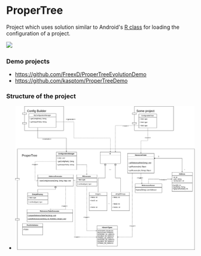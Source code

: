 # ProperTree

Project which uses solution similar to Android's [R class](https://developer.android.com/guide/topics/resources/providing-resources.html) for loading the configuration of a project.

[![](https://jitpack.io/v/kasptom/ProperTree.svg)](https://jitpack.io/#kasptom/ProperTree)


### Demo projects
* https://github.com/FreexD/ProperTreeEvolutionDemo
* https://github.com/kasptom/ProperTreeDemo


### Structure of the project
* ![Class diagram](https://github.com/kasptom/ProperTree/blob/master/doc/ProperTreeComponents.png)
